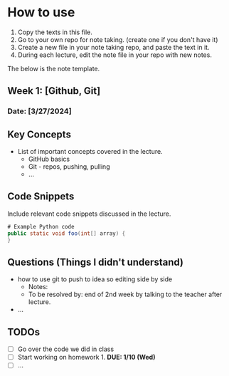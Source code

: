 # How to use
1. Copy the texts in this file.
2. Go to your own repo for note taking. (create one if you don't have it)
3. Create a new file in your note taking repo, and paste the text in it.
4. During each lecture, edit the note file in your repo with new notes.

The below is the note template.

## Week 1: [Github, Git]

### Date: [3/27/2024]

## Key Concepts

- List of important concepts covered in the lecture.
  - GitHub basics
  - Git - repos, pushing, pulling 
  - ...

## Code Snippets

Include relevant code snippets discussed in the lecture.

```java
# Example Python code
public static void foo(int[] array) {
}
```

## Questions (Things I didn't understand)

- how to use git to push to idea so editing side by side
  - Notes:
  - To be resolved by: end of 2nd week by talking to the teacher after lecture.
- ... 
     
## TODOs
- [ ] Go over the code we did in class
- [ ] Start working on homework 1. **DUE: 1/10 (Wed)**
- [ ] ...
